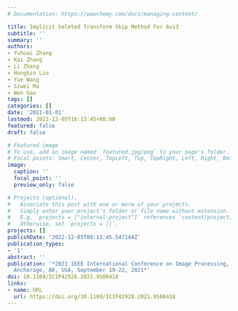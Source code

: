 ```yaml
---
# Documentation: https://wowchemy.com/docs/managing-content/

title: Implicit Seleted Transform Skip Method For Avs3
subtitle: ''
summary: ''
authors:
- Yuhuai Zhang
- Kai Zhang
- Li Zhang
- Hongbin Liu
- Yue Wang
- Siwei Ma
- Wen Gao
tags: []
categories: []
date: '2021-01-01'
lastmod: 2022-12-05T16:13:45+08:00
featured: false
draft: false

# Featured image
# To use, add an image named `featured.jpg/png` to your page's folder.
# Focal points: Smart, Center, TopLeft, Top, TopRight, Left, Right, BottomLeft, Bottom, BottomRight.
image:
  caption: ''
  focal_point: ''
  preview_only: false

# Projects (optional).
#   Associate this post with one or more of your projects.
#   Simply enter your project's folder or file name without extension.
#   E.g. `projects = ["internal-project"]` references `content/project/deep-learning/index.md`.
#   Otherwise, set `projects = []`.
projects: []
publishDate: '2022-12-05T08:13:45.547144Z'
publication_types:
- '1'
abstract: ''
publication: '*2021 IEEE International Conference on Image Processing, ICIP 2021,
  Anchorage, AK, USA, September 19-22, 2021*'
doi: 10.1109/ICIP42928.2021.9506418
links:
- name: URL
  url: https://doi.org/10.1109/ICIP42928.2021.9506418
---
```

